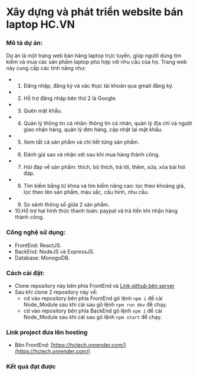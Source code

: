 # Xây dựng và phát triển website bán laptop HC.VN

### Mô tả dự án:
Dự án là một trang web bán hàng laptop trực tuyến, giúp người dùng tìm kiếm và mua các sản phẩm laptop phù hợp với nhu cầu của họ. Trang web này cung cấp các tính năng như:
- 1. Đăng nhập, đăng ký và xác thực tài khoản qua gmail đăng ký.
- 2. Hỗ trợ đăng nhập bên thứ 2 là Google.
- 3. Quên mật khẩu.
- 4. Quản lý thông tin cá nhân: thông tin cá nhân, quản lý địa chỉ và người giao nhận hàng, quản lý đơn hàng, cập nhật lại mật khẩu.
- 5. Xem tất cả sản phẩm và chi tiết từng sản phẩm.
- 6. Đánh giá sao và nhận xét sau khi mua hàng thành công.
- 7. Hỏi đáp về sản phẩm: thích, bỏ thích, trả lời, thêm, sửa, xóa bài hỏi đáp.
- 8. Tìm kiếm bằng từ khóa và tìm kiếm nâng cao: lọc theo khoảng giá, lọc theo tên sản phẩm, màu sắc, cấu hình, nhu cầu.
- 9. So sánh thông số giữa 2 sản phẩm.
- 10.Hỗ trợ hai hình thức thanh toán: paypal và trả tiền khi nhận hàng thành công.

### Công nghệ sử dụng:
- FrontEnd: ReactJS.
- BackEnd: NodeJS và ExpressJS.
- Database: MonogoDB.

### Cách cài đặt:
- Clone repository này bên phía FrontEnd và [Link github bên server](https://github.com/nvh2312/TLCN)
- Sau khi clone 2 repository này về:
  - cd vào repository bên phía FrontEnd gõ lệnh `npm i` để cài Node_Module sau khi cài sau gõ lệnh `npm run dev` để chạy.
  - cd vào repository bên phía BackEnd gõ lệnh `npm i` để cài Node_Module sau khi cài sau gõ lệnh `npm start` để chạy.

### Link project đưa lên hosting
- Bên FrontEnd: [https://hctech.onrender.com/](https://hctech.onrender.com/)

### Kết quả đạt được



